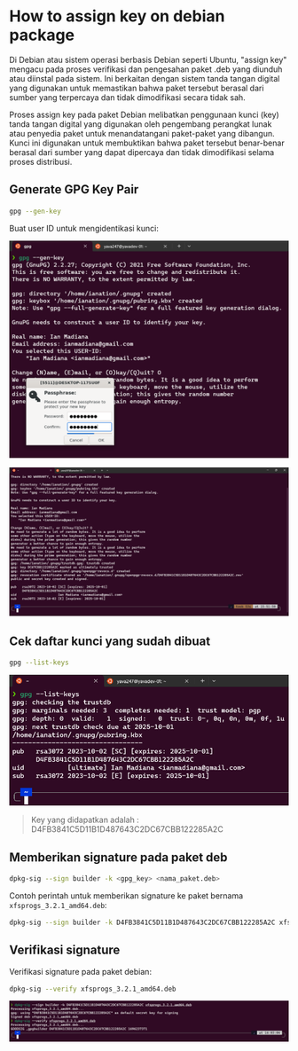 # How to assign key on debian package

Di Debian atau sistem operasi berbasis Debian seperti Ubuntu, "assign key" mengacu pada proses verifikasi dan pengesahan paket .deb yang diunduh atau diinstal pada sistem. Ini berkaitan dengan sistem tanda tangan digital yang digunakan untuk memastikan bahwa paket tersebut berasal dari sumber yang terpercaya dan tidak dimodifikasi secara tidak sah.

Proses assign key pada paket Debian melibatkan penggunaan kunci (key) tanda tangan digital yang digunakan oleh pengembang perangkat lunak atau penyedia paket untuk menandatangani paket-paket yang dibangun. Kunci ini digunakan untuk membuktikan bahwa paket tersebut benar-benar berasal dari sumber yang dapat dipercaya dan tidak dimodifikasi selama proses distribusi.

## Generate GPG Key Pair

```sh
gpg --gen-key
```

Buat user ID untuk mengidentikasi kunci:

![](./../image/4.1.png)

![](./../image/4.2.png)

## Cek daftar kunci yang sudah dibuat

```sh
gpg --list-keys
```

![](./../image/4.3.png)

> Key yang didapatkan adalah : D4FB3841C5D11B1D487643C2DC67CBB122285A2C

## Memberikan signature pada paket deb

```sh
dpkg-sig --sign builder -k <gpg_key> <nama_paket.deb>
```

Contoh perintah untuk memberikan signature ke paket bernama `xfsprogs_3.2.1_amd64.deb`:

```sh
dpkg-sig --sign builder -k D4FB3841C5D11B1D487643C2DC67CBB122285A2C xfsprogs_3.2.1_amd64.deb
```

## Verifikasi signature

Verifikasi signature pada paket debian:

```sh
dpkg-sig --verify xfsprogs_3.2.1_amd64.deb
```

![](./../image/4.6.png)